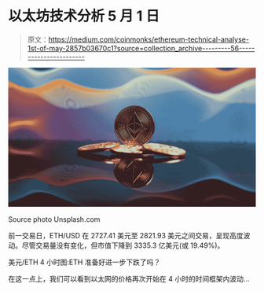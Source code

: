 # 以太坊技术分析 5 月 1 日

> 原文：<https://medium.com/coinmonks/ethereum-technical-analyse-1st-of-may-2857b03670c1?source=collection_archive---------56----------------------->

![](img/22b87fa23dd1b2b3b0fef3fa95a8b189.png)

Source photo Unsplash.com

前一交易日，ETH/USD 在 2727.41 美元至 2821.93 美元之间交易，呈现高度波动。尽管交易量没有变化，但市值下降到 3335.3 亿美元(或 19.49%)。

美元/ETH 4 小时图:ETH 准备好进一步下跌了吗？

在这一点上，我们可以看到以太网的价格再次开始在 4 小时的时间框架内波动…